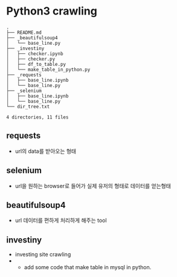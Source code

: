 # Python3 crawling

```
.
├── README.md
├── _beautifulsoup4
│   └── base_line.py
├── _investiny
│   ├── checker.ipynb
│   ├── checker.py
│   ├── df_to_table.py
│   └── make_table_in_python.py
├── _requests
│   ├── base_line.ipynb
│   └── base_line.py
├── _selenium
│   ├── base_line.ipynb
│   └── base_line.py
└── dir_tree.txt

4 directories, 11 files

```

## requests
- url의 data를 받아오는 형태

## selenium
- url을 원하는 browser로 들어가 실제 유저의 형태로 데이터를 얻는형태

## beautifulsoup4
- url 데이터를 편하게 처리하게 해주는 tool

## investiny
- investing site crawling
-   - add some code that make table in mysql in python.
